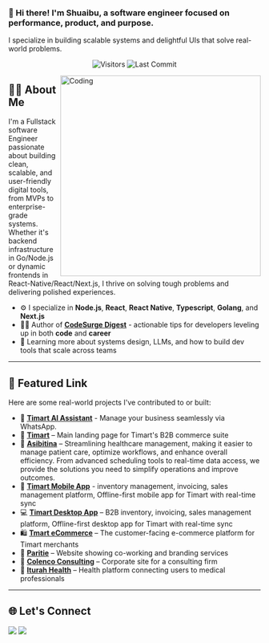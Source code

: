 ### 👋 Hi there! I'm Shuaibu, a software engineer focused on performance, product, and purpose.  
I specialize in building scalable systems and delightful UIs that solve real-world problems.

<p align="center">
<img alt="Visitors" src="https://komarev.com/ghpvc/?username=shuaibu78&style=flat&labelColor=black&logo=github&label=PROFILE+VIEWS&color=29bf12"/>
<img alt="Last Commit" src="https://img.shields.io/github/last-commit/shuaibu78/shuaibu78?logo=markdown&label=LAST+UPDATE&color=29bf12&style=flat">
</p>

<img align="right" alt="Coding" width="400" src="https://media.giphy.com/media/Y4ak9Ki2GZCbJxAnJD/giphy.gif">

## 👨‍💻 About Me

I'm a Fullstack software Engineer passionate about building clean, scalable, and user-friendly digital tools, from MVPs to enterprise-grade systems. Whether it's backend infrastructure in Go/Node.js or dynamic frontends in React-Native/React/Next.js, I thrive on solving tough problems and delivering polished experiences.

- ⚙️ I specialize in **Node.js**, **React**, **React Native**, **Typescript**, **Golang**, and **Next.js**
- ✍🏽 Author of [**CodeSurge Digest**](https://www.linkedin.com/newsletters/7147723670411530240/) - actionable tips for developers leveling up in both **code** and **career**
- 🌱 Learning more about systems design, LLMs, and how to build dev tools that scale across teams

---

## 🔗 Featured Link

Here are some real-world projects I've contributed to or built:

- 🤖 **[Timart AI Assistant](https://wa.me/message/H7JG7JOA2GVUM1)** - Manage your business seamlessly via WhatsApp.
- 🛒 **[Timart](https://gettimart.com/)** – Main landing page for Timart's B2B commerce suite
- 🏥 **[Asibitina](https://freestate.asibitina.com/)** – Streamlining healthcare management, making it easier to manage patient care, optimize workflows, and enhance overall efficiency. From advanced scheduling tools to real-time data access, we provide the solutions you need to simplify operations and improve outcomes.
- 📱 **[Timart Mobile App](https://play.google.com/store/apps/details?id=com.quicktelsolution.quick_manager&hl=en_US&gl=US)** - inventory management, invoicing, sales management platform, Offline-first mobile app for Timart with real-time sync
- 💻 **[Timart Desktop App](https://gettimart.com/download)** – B2B inventory, invoicing, sales management platform, Offline-first desktop app for Timart with real-time sync
- 🛍 **[Tmart eCommerce](https://tmart.com.ng/)** – The customer-facing e-commerce platform for Timart merchants
- 🏦 **[Paritie](https://paritie.com/)** – Website showing co-working and branding services
- 🧠 **[Colenco Consulting](https://colencoconsulting.com/)** – Corporate site for a consulting firm
- 🏥 **[Iturah Health](https://www.iturah.health/)** – Health platform connecting users to medical professionals

---

## 🌐 Let's Connect

[<img src="https://img.shields.io/badge/LinkedIn-devshuaib-informational?style=for-the-badge&labelColor=black&logo=linkedin&logoColor=0077b5&&color=0077b5"/>](https://www.linkedin.com/in/devshuaib/)
[<img src="https://img.shields.io/badge/Gmail-devshuaib@gmail.com-informational?style=for-the-badge&labelColor=black&logoColor=d14836&logo=gmail&color=d14836"/>](mailto:devshuaib@gmail.com)
